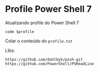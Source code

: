 # Profile Power Shell 7

Atualizando profile do Power Shell 7
```
code $profile
```
Colar o conteúdo do `profile.txt`


Libs:
```
https://github.com/dahlbyk/posh-git
https://github.com/PowerShell/PSReadLine
```
